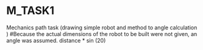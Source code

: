# M_TASK1
Mechanics path task (drawing simple robot  and method to angle calculation )
#Because the actual dimensions of the robot to be built were not given, an angle was assumed.
distance * sin (20)
